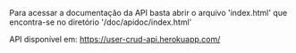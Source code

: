 Para acessar a documentação da API basta abrir o arquivo 'index.html' que encontra-se no diretório '/doc/apidoc/index.html'

API disponível em: https://user-crud-api.herokuapp.com/
